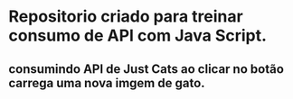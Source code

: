 # Repositorio criado para treinar consumo de API com Java Script.
## consumindo API de Just Cats ao clicar no botão carrega uma nova imgem de gato.
